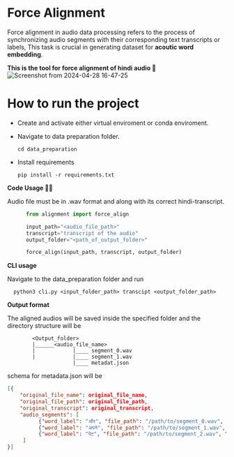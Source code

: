 # Force Alignment 
Force alignment in audio data processing refers to the process of synchronizing audio segments with their corresponding text transcripts or labels, This task is crucial in 
generating dataset for **acoutic word embedding**. 

**This is the tool for force alignment of hindi audio 💪**
![Screenshot from 2024-04-28 16-47-25](https://github.com/user-attachments/assets/a01bdca5-00ab-408a-9be0-eaaff3251f0b)


# How to run the project 
* Create and activate either virtual enviroment or conda enviroment.
* Navigate to data preparation folder.

      cd data_preparation
* Install requirements

      pip install -r requirements.txt

**Code Usage 👨‍💻**

Audio file must be in .wav format and along with its correct hindi-transcript.
```python
      from alignment import force_align

      input_path="<audio_file_path>"
      transcript="transcript of the audio"
      output_folder="<path_of_output_folder>"

      force_align(input_path, transcript, output_folder)
```
**CLI usage**

Navigate to the data_preparation folder and run

      python3 cli.py <input_folder_path> transcipt <output_folder_path>

**Output format** 

The aligned audios will be saved inside the specified folder and the directory structure will be

            <Output_folder>
            |______<audio_file_name>
            |            |____ segment_0.wav
            |            |____ segment_1.wav
                         |____ metadat.json 
schema for metadata.json will be 
```json
[{
    "original_file_name": original_file_name,
    "original_file_path": original_file_path,
    "original_transcript": original_transcript,
    "audio_segments": [
          {"word_label": "और", "file_path": "/path/to/segment_0.wav", "duration": 2.5},
          {"word_label": "अपने", "file_path": "/path/to/segment_1.wav", "duration": 3.0},
          {"word_label": "पेट", "file_path": "/path/to/segment_2.wav", "duration": 4.2}
     ]
}]
            


